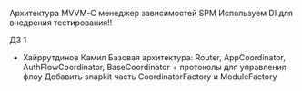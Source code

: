Архитектура MVVM-C
менеджер зависимостей SPM
Используем DI для внедрения тестирования!!

ДЗ 1
 - Хайррутдинов Камил
   Базовая архитектура: Router, AppCoordinator, AuthFlowCoordinator, BaseCoordinator + протоколы для управления флоу
   Добавить snapkit
   часть CoordinatorFactory и ModuleFactory
